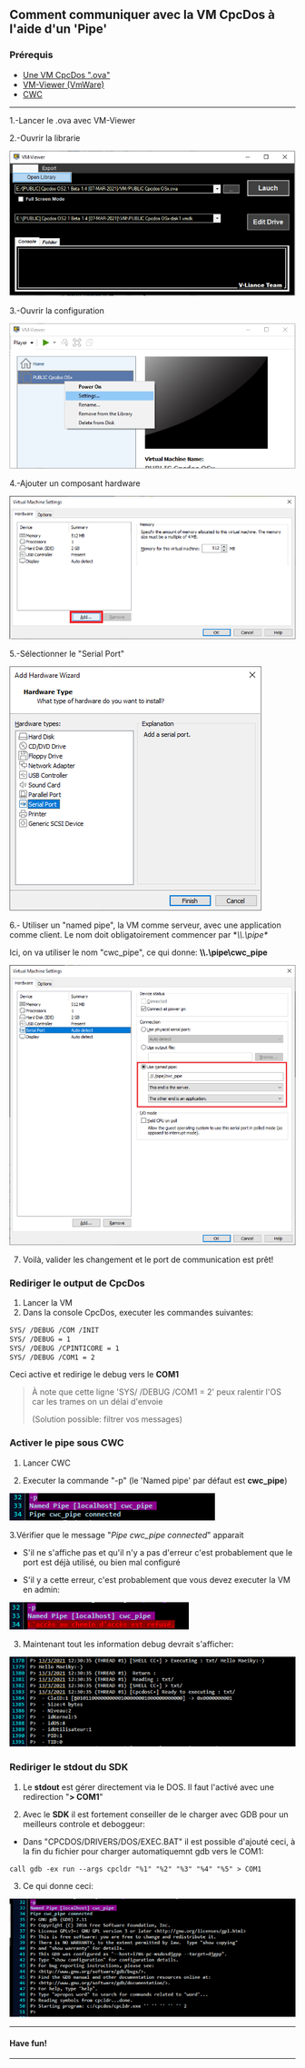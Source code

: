 ## Comment communiquer avec la VM CpcDos à l'aide d'un 'Pipe'

### Prérequis

* [Une VM CpcDos ".ova"](https://cpcdos.net/fr/download)
* [VM-Viewer (VmWare)](https://github.com/VLiance/VW_Viewer)
* [CWC](https://github.com/VLiance/Cwc)

***

1.-Lancer le .ova avec VM-Viewer

2.-Ouvrir la librarie

![Library img](1.png)


3.-Ouvrir la configuration

![Settings img](2.png)


4.-Ajouter un composant hardware

![Add img](3.png)


5.-Sélectionner le "Serial Port"

![Serial Port img](4.png)


6.- Utiliser un "named pipe", la VM comme serveur, avec une application comme client. Le nom doit obligatoirement commencer par **\\\\.\pipe\**

Ici, on va utiliser le nom "cwc_pipe", ce qui donne: **\\\\.\pipe\cwc_pipe**

![Serial Port img](5.png)

7. Voilà, valider les changement et le port de communication est prêt!


### Rediriger le output de CpcDos

1. Lancer la VM 
2. Dans la console CpcDos, executer les commandes suivantes:

```
SYS/ /DEBUG /COM /INIT
SYS/ /DEBUG = 1
SYS/ /DEBUG /CPINTICORE = 1
SYS/ /DEBUG /COM1 = 2
```
Ceci active et redirige le debug vers le **COM1**

> À note que cette ligne 'SYS/ /DEBUG /COM1 = 2' peux ralentir l'OS car les trames on un délai d'envoie 
> 
> (Solution possible: filtrer vos messages)

### Activer le pipe sous CWC

1. Lancer CWC

2. Executer la commande "-p" (le 'Named pipe' par défaut est **cwc_pipe**)

![Serial Port img](6.png)

3.Vérifier que le message "_Pipe cwc_pipe connected_" apparait

* S'il ne s'affiche pas et qu'il n'y a pas d'erreur c'est probablement que le port est déjà utilisé, ou bien mal configuré

* S'il y a cette erreur, c'est probablement que vous devez executer la VM en admin:

![Error Admin](err_admin.png)

3. Maintenant tout les information debug devrait s'afficher:

![Output](7.png)


### Rediriger le **stdout** du **SDK**

1. Le **stdout** est gérer directement via le DOS. Il faut l'activé avec une redirection "**> COM1**"

2. Avec le **SDK** il est fortement conseiller de le charger avec GDB pour un meilleurs controle et deboggeur:

* Dans "CPCDOS/DRIVERS/DOS/EXEC.BAT" il est possible d'ajouté ceci, à la fin du fichier pour charger automatiquemnt gdb vers le COM1:

```
call gdb -ex run --args cpcldr "%1" "%2" "%3" "%4" "%5" > COM1
```

3. Ce qui donne ceci:

![Output](8.png)

***

#### Have fun!

***
